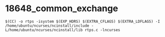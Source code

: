# 18648_common_exchange

	$(CC) -o rtps -isystem $(EXP_HDRS) $(EXTRA_CFLAGS) $(EXTRA_LDFLAGS) -I /home/ubuntu/ncurses/ncinstall/include -L/home/ubuntu/ncurses/ncinstall/lib rtps.c -lncurses 
